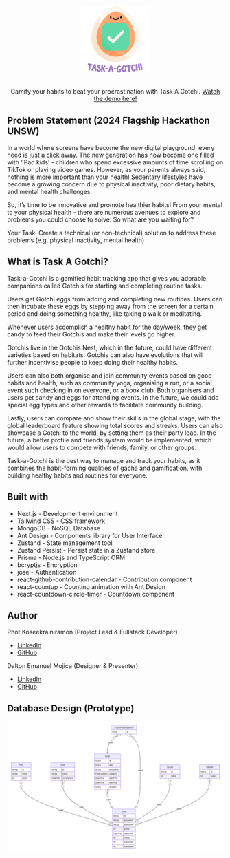 # <p align="center"><a href=""><img height="155" src="./public/logo2.svg" /></a></p>

<p align="center">Gamify your habits to beat your procrastination with Task A Gotchi. <a href="https://youtu.be/wccJ9Hjj1_E?si=_79YuPlbk2iWSV8M">Watch the demo here!</a></p>

## Problem Statement (2024 Flagship Hackathon UNSW)

In a world where screens have become the new digital playground, every need is just a click away. The new
generation has now become one filled with ‘iPad kids’ - children who spend excessive amounts of time scrolling
on TikTok or playing video games. However, as your parents always said, nothing is more important than your
health! Sedentary lifestyles have become a growing concern due to physical inactivity, poor dietary habits, and
mental health challenges.

So, it’s time to be innovative and promote healthier habits! From your mental to your physical health - there are
numerous avenues to explore and problems you could choose to solve. So what are you waiting for?

Your Task: Create a technical (or non-technical) solution to address these problems (e.g. physical inactivity,
mental health)

## What is Task A Gotchi?

Task-a-Gotchi is a gamified habit tracking app that gives you adorable companions called Gotchis for starting and completing routine tasks.

Users get Gotchi eggs from adding and completing new routines. Users can then incubate these eggs by stepping away from the screen for a certain period and doing something healthy, like taking a walk or meditating.

Whenever users accomplish a healthy habit for the day/week, they get candy to feed their Gotchis and make their levels go higher.

Gotchis live in the Gotchis Nest, which in the future, could have different varieties based on habitats. Gotchis can also have evolutions that will further incentivise people to keep doing their healthy habits.

Users can also both organise and join community events based on good habits and health, such as community yoga, organising a run, or a social event such checking in on everyone, or a book club. Both organisers and users get candy and eggs for attending events. In the future, we could add special egg types and other rewards to facilitate community building.

Lastly, users can compare and show their skills in the global stage, with the global leaderboard feature showing total scores and streaks. Users can also showcase a Gotchi to the world, by setting them as their party lead. In the future, a better profile and friends system would be implemented, which would allow users to compete with friends, family, or other groups.

Task-a-Gotchi is the best way to manage and track your habits, as it combines the habit-forming qualities of gacha and gamification, with building healthy habits and routines for everyone.


## Built with

- Next.js - Development environment
- Tailwind CSS - CSS framework
- MongoDB - NoSQL Database
- Ant Design - Components library for User Interface
- Zustand - State management tool
- Zustand Persist - Persist state in a Zustand store
- Prisma - Node.js and TypeScript ORM
- bcryptjs - Encryption
- jose - Authentication
- react-github-contribution-calendar - Contribution component
- react-countup - Counting animation with Ant Design
- react-countdown-circle-timer - Countdown component

## Author

Phot Koseekrainiramon (Project Lead & Fullstack Developer)
- [LinkedIn](https://www.linkedin.com/in/phot-kosee/)
- [GitHub](https://github.com/photkosee)

Dalton Emanuel Mojica (Designer & Presenter)
- [LinkedIn](https://www.linkedin.com/in/daltonmojica/)
- [GitHub](https://github.com/daltonmojica)

## Database Design (Prototype)
<img src="./public/prisma-erd.svg" />
